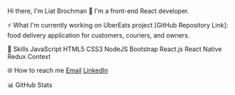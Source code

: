 Hi there, I'm Liat Brochman 👋
I'm a front-end React developer.

⚡ What I'm currently working on
UberEats project [GitHub Repository Link]: food delivery application for customers, couriers, and owners.

🚀 Skills
JavaScript HTML5 CSS3 NodeJS Bootstrap React.js React Native Redux Context 

🌐 How to reach me
[Email](liatbrochman@gmail.com)
[LinkedIn](https://www.linkedin.com/in/liat-brochman/)

📊 GitHub Stats
